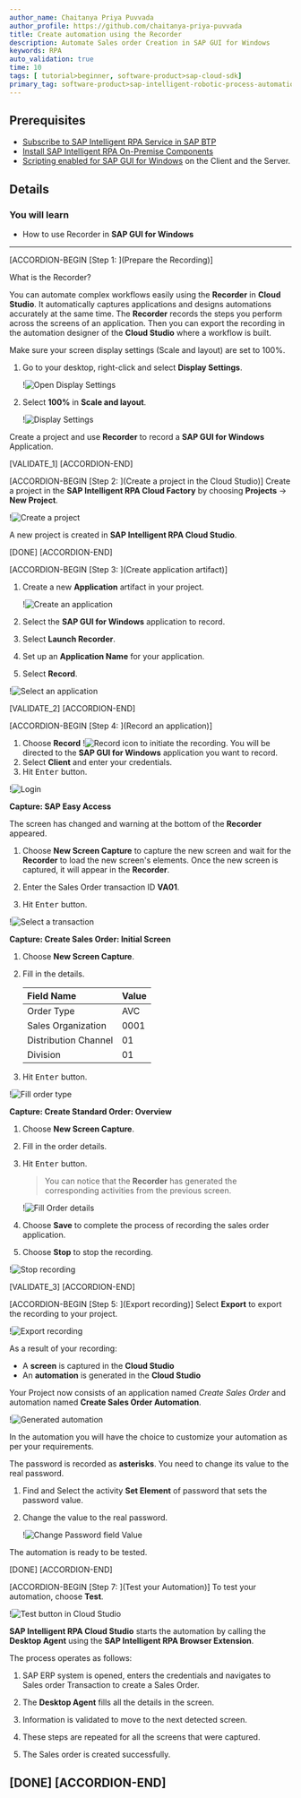 ```yaml
---
author_name: Chaitanya Priya Puvvada
author_profile: https://github.com/chaitanya-priya-puvvada
title: Create automation using the Recorder
description: Automate Sales order Creation in SAP GUI for Windows
keywords: RPA
auto_validation: true
time: 10
tags: [ tutorial>beginner, software-product>sap-cloud-sdk]
primary_tag: software-product>sap-intelligent-robotic-process-automation
---
```


## Prerequisites
  - [Subscribe to SAP Intelligent RPA Service in SAP BTP](irpa-setup-1-booster-subscription)
  - [Install SAP Intelligent RPA On-Premise Components](irpa-setup-2-onpremise-installation)
  - [Scripting enabled for SAP GUI for Windows](https://help.sap.com/viewer/8e71b41b9ea043c8bccee01a10d6ba72/Cloud/en-US/f0fe92f292c946bca1269f826cd682b3.html) on the Client and the Server.

## Details
### You will learn
  - How to use Recorder in **SAP GUI for Windows**

---
[ACCORDION-BEGIN [Step 1: ](Prepare the Recording)]

What is the Recorder?

You can automate complex workflows easily using the **Recorder** in **Cloud Studio**. It automatically captures applications and designs automations accurately at the same time. The **Recorder** records the steps you perform across the screens of an application. Then you can export the recording in the automation designer of the **Cloud Studio** where a workflow is built.

Make sure your screen display settings (Scale and layout) are set to 100%.

1.  Go to your desktop, right-click and select **Display Settings**.

    !![Open Display Settings](step1-display-settings-1.png)

2.  Select **100%** in **Scale and layout**.

    !![Display Settings](step1-display-settings-2.png)

Create a project and use **Recorder** to record a **SAP GUI for Windows** Application.

[VALIDATE_1]
[ACCORDION-END]

[ACCORDION-BEGIN [Step 2: ](Create a project in the Cloud Studio)]
Create a project in the **SAP Intelligent RPA Cloud Factory** by choosing **Projects** &rarr; **New Project**.

!![Create a project](step2-create-a-project.png)

A new project is created in **SAP Intelligent RPA Cloud Studio**.

[DONE]
[ACCORDION-END]

[ACCORDION-BEGIN [Step 3: ](Create application artifact)]
1. Create a new **Application** artifact in your project.

    !![Create an application](step3-create-application.png)

2. Select the **SAP GUI for Windows** application to record.
3. Select **Launch Recorder**.
4. Set up an **Application Name** for your application.
5. Select **Record**.

  !![Select an application](step3-select-application-and-configure.png)

[VALIDATE_2]
[ACCORDION-END]

[ACCORDION-BEGIN [Step 4: ](Record an application)]
1. Choose **Record** !![Record icon](step4-record-icon.png) to initiate the recording. You will be directed to the **SAP GUI for Windows** application you want to record.
2. Select **Client** and enter your credentials.
3. Hit <kbd>Enter</kbd> button.

  !![Login](step4-login.png)

**Capture: SAP Easy Access**

The screen has changed and warning at the bottom of the **Recorder** appeared.

1. Choose **New Screen Capture** to capture the new screen and wait for the **Recorder** to load the new screen's elements. Once the new screen is captured, it will appear in the **Recorder**.

2. Enter the Sales Order transaction ID **VA01**.

3. Hit <kbd>Enter</kbd> button.

  !![Select a transaction](step4-select-transaction.png)

**Capture: Create Sales Order: Initial Screen**

1. Choose **New Screen Capture**.

2. Fill in the details.

    |  Field Name           | Value
    |  :------------------- | :-------------
    |  Order Type           | AVC
    |  Sales Organization   | 0001
    |  Distribution Channel | 01
    |  Division             | 01

3. Hit <kbd>Enter</kbd> button.

  !![Fill order type](step4-order-type.png)

**Capture: Create Standard Order: Overview**

1. Choose **New Screen Capture**.

2. Fill in the order details.

3. Hit <kbd>Enter</kbd> button.

    > You can notice that the **Recorder** has generated the corresponding activities from the previous screen.

    !![Fill Order details](step4-order-details.png)

4. Choose **Save** to complete the process of recording the sales order application.

5. Choose **Stop** to stop the recording.

  !![Stop recording](step4-stop-recording.png)

[VALIDATE_3]
[ACCORDION-END]

[ACCORDION-BEGIN [Step 5: ](Export recording)]
Select **Export** to export the recording to your project.

  !![Export recording](step5-export.png)

As a result of your recording:
 - A **screen** is captured in the **Cloud Studio**
 - An **automation** is generated in the **Cloud Studio**

 Your Project now consists of an application named *Create Sales Order* and automation named **Create Sales Order Automation**.

  !![Generated automation](step5-resultant-automation.png)

In the automation you will have the choice to customize your automation as per your requirements.

The password is recorded as **asterisks**. You need to change its value to the real password.

1.  Find and Select the activity **Set Element** of password that sets the password value.

2.  Change the value to the real password.

    !![Change Password field Value](step5-change-password.png)

The automation is ready to be tested.

[DONE]
[ACCORDION-END]

[ACCORDION-BEGIN [Step 7: ](Test your Automation)]
To test your automation, choose **Test**.

  !![Test button in Cloud Studio](step5-test.png)

**SAP Intelligent RPA Cloud Studio** starts the automation by calling the **Desktop Agent** using the **SAP Intelligent RPA Browser Extension**.

The process operates as follows:

1.  SAP ERP system is opened, enters the credentials and navigates to Sales order Transaction to create a Sales Order.

2.  The **Desktop Agent** fills all the details in the screen.

3.  Information is validated to move to the next detected screen.

4.  These steps are repeated for all the screens that were captured.

5.  The Sales order is created successfully.

[DONE]
[ACCORDION-END]
---
